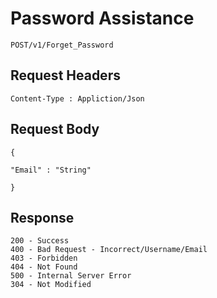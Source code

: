 # Password Assistance
```
POST/v1/Forget_Password

```
## Request Headers
```
Content-Type : Appliction/Json

```
## Request Body
```
{

"Email" : "String"

}
```
## Response
```
200 - Success
400 - Bad Request - Incorrect/Username/Email
403 - Forbidden
404 - Not Found
500 - Internal Server Error
304 - Not Modified
```